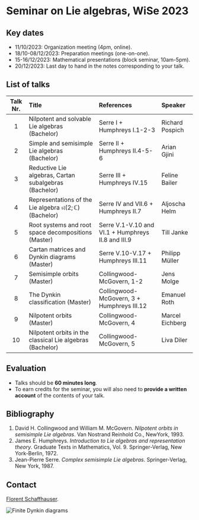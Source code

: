 # Seminar on Lie algebras, WiSe 2023

## Key dates

- 11/10/2023: Organization meeting (4pm, online).
- 18/10-08/12/2023: Preparation meetings (one-on-one).
- 15-16/12/2023: Mathematical presentations (block seminar, 10am-5pm).
- 20/12/2023: Last day to hand in the notes corresponding to your talk.

## List of talks

| Talk Nr. | Title | References | Speaker |
| :-: | :-- | :-- | :-- |
| 1   | Nilpotent and solvable Lie algebras (Bachelor) | Serre I + Humphreys I.1-2-3 | Richard Pospich |
| 2 | Simple and semisimple Lie algebras (Bachelor) | Serre II + Humphreys II.4-5-6 | Arian Gjini |
| 3   | Reductive Lie algebras, Cartan subalgebras (Bachelor) | Serre III + Humphreys IV.15 | Feline Bailer |
| 4   | Representations of the Lie algebra $\mathfrak{sl}( 2; \mathbb{C})$ (Bachelor) | Serre IV and VII.6 + Humphreys II.7 | Aljoscha Helm |
| 5   | Root systems and root space decompositions (Master) | Serre V.1-V.10 and VI.1 + Humphreys II.8 and III.9 | Till Janke |
| 6 | Cartan matrices and Dynkin diagrams (Master) | Serre V.10-V.17 + Humphreys III.11 | Philipp Müller |
| 7   | Semisimple orbits (Master) | Collingwood-McGovern, 1-2 | Jens Molge |
| 8 | The Dynkin classification (Master) | Collingwood-McGovern, 3 + Humphreys III.12 | Emanuel Roth |
| 9 | Nilpotent orbits (Master) | Collingwood-McGovern, 4 | Marcel Eichberg |
| 10 | Nilpotent orbits in the classical Lie algebras (Bachelor) | Collingwood-McGovern, 5 | Liva Diler |

## Evaluation

- Talks should be **60 minutes long**.
- To earn credits for the seminar, you will also need to **provide a written account** of the contents of your talk.

## Bibliography

1. David H. Collingwood and William M. McGovern. *Nilpotent orbits in  semisimple Lie algebras*. Van Nostrand Reinhold Co., NewYork, 1993.
2. James E. Humphreys. *Introduction to Lie algebras and representation theory*. Graduate Texts in Mathematics, Vol. 9. Springer-Verlag, New York-Berlin, 1972.
3. Jean-Pierre Serre. *Complex semisimple Lie algebras*. Springer-Verlag, New York, 1987.

## Contact

[Florent Schaffhauser](https://matematiflo.github.io).

![[Finite Dynkin diagrams](https://en.wikipedia.org/wiki/Dynkin_diagram)](Dynkin.svg)
